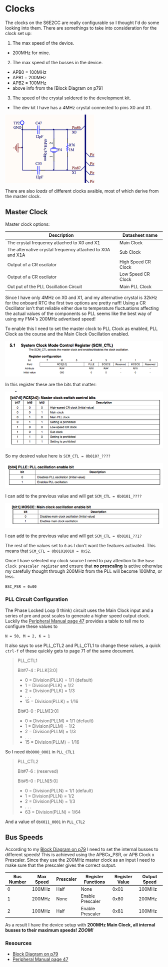 # Clocks

The clocks on the S6E2CC are really configurable so I thought I'd do some looking into them. There are somethings to take into consideration for the clock set up:

1. The max speed of the device.
* 200MHz for mine.
2. The max speed of the busses in the device.
* APB0 = 100MHz
* APB1 = 200MHz
* APB2 = 100MHz
* above info from the [Block Diagram on p79]
3. The speed of the crystal soldered to the development kit.
* The dev kit I have has a 4MHz crystal connected to pins X0 and X1.

<img src="xtal.png">

There are also *loads* of different clocks avaible, most of which derive from the master clock. 

## Master Clock

Master clock options:

| Description | Datasheet name |
| --- | --- |
| The crystal frequency attached to X0 and X1 | Main Clock |
| The alternative crystal frequency attached to X0A and X1A | Sub Clock |
| Output of a CR oscilator | High Speed CR Clock |
| Output of a CR oscilator | Low Speed CR Clock |
| Out put of the PLL Oscillation Circuit | Main PLL Clock |

Since I have only 4MHz on X0 and X1, and my alternative crystal is 32kHz for the onboard RTC the first two options are pretty naff! Using a CR Oscillator isn't that reliable either due to temperature fluctuations affecting the actual values of the components so PLL seems like the best way of using my FM4's 200MHz advertised speed!

To enable this I need to set the master clock to PLL Clock as enabled, PLL Clock as the course and the Main Clock Oscillation enabled.

<img src="scm_ctl.png">

In this register these are the bits that matter:

<img src="scm_ctl_75.png">

So my desired value here is `SCM_CTL = 0b010?_????`

<img src="scm_ctl_4.png">

I can add to the previous value and will get `SCM_CTL = 0b0101_????`

<img src="scm_ctl_0.png">

I can add to the previous value and will get `SCM_CTL = 0b0101_??1?`

The rest of the values set to `0` as I don't want the features activated. This means that `SCM_CTL = 0b01010010 = 0x52`.

Once I have selected my clock source I need to pay attention to the `base clock prescaler register` and ensure that **no prescaling** is active otherwise my carefully thought through 200MHz from the PLL will become 100Mhz, or less.

`BSC_PSR = 0x00`


### PLL Circuit Configuration

The Phase Locked Loop (I think) circuit uses the Main Clock input and a series of pre and post scales to generate a higher speed output clock. Luckily the [Peripheral Manual page 47](http://www.cypress.com/file/222996/download) provides a table to tell me to configure these values to 

```
N = 50, M = 2, K = 1
```

It also says to use PLL_CTL2 and PLL_CTL1 to change these values, a quick `ctrl-f` of these quickly gets to page 71 of the same document.

> PLL_CTL1
> 
> Bit#7-4 : PLLK[3:0]
>  - 0 = Division(PLLK) = 1/1 (default)
>  - 1 = Division(PLLK) = 1/2
>  - 2 = Division(PLLK) = 1/3
>  - . . .
>  - 15 = Division(PLLK) = 1/16
> 
>  Bit#3-0 : PLLM[3:0]
>  - 0 = Division(PLLM) = 1/1 (default)
>  - 1 = Division(PLLM) = 1/2
>  - 2 = Division(PLLM) = 1/3
>  - . . .
>  - 15 = Division(PLLM) = 1/16

So I need `0b0000_0001` in `PLL_CTL1`

>  PLL_CTL2
> 
>  Bit#7-6 : (reserved)
> 
>  Bit#5-0 : PLLN[5:0]
>  - 0 = Division(PLLN) = 1/1 (default)
>  - 1 = Division(PLLN) = 1/2
>  - 2 = Division(PLLN) = 1/3
>  - . . .
>  - 63 = Division(PLLN) = 1/64

And a value of `0bX011_0001` in `PLL_CTL2`

## Bus Speeds

According to my [Block Diagram on p79](http://www.cypress.com/file/235126/download) I need to set the internal busses to different speeds! This is achieved using the APBCx_PSR, or APB Clock x Prescaler. Since they use the 200MHz master clock as an input I need to make sure that the prescaler gives the correct output.

| Bus Number 	| Max Speed |Prescaler  | Register Functions 	| Register Value| Output Speed |
| --- 			| --- 		| --- 		| --- 					| --- 			| --- |	
| 0 			| 100MHz	| Half		| None 					| 0x01			| 100MHz |
| 1 			| 200MHz	| None		| Enable Prescaler 		| 0x80 		    | 200MHz |
| 2 			| 100MHz	| Half		| Enable Prescaler 		| 0x81 			| 100MHz |

As a result I have the device setup with **200MHz Main Clock, all internal busses to their maximum speeds!** *__ZOOM!__*

### Resources

* [Block Diagram on p79](http://www.cypress.com/file/235126/download)
* [Peripheral Manual page 47](http://www.cypress.com/file/222996/download)